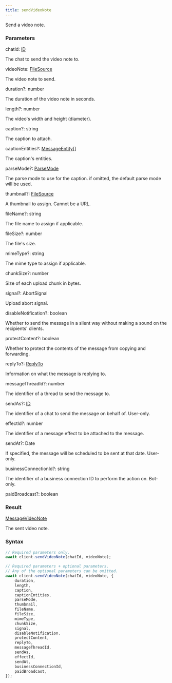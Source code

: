 ```yaml
---
title: sendVideoNote
---
```


Send a video note.


### Parameters 

<div class="flex flex-col gap-3"><div><div class="font-mono" id="p_chatId" data-anchor><span class="font-bold">chatId</span><span class="opacity-50">:</span> <a href="/gh/types/id"  >ID</a></div><div class="pl-3"><div class="no-margin">

The chat to send the video note to.

</div></div></div><div><div class="font-mono" id="p_videoNote" data-anchor><span class="font-bold">videoNote</span><span class="opacity-50">:</span> <a href="/gh/types/filesource"  >FileSource</a></div><div class="pl-3"><div class="no-margin">

The video note to send.

</div></div></div><div class="flex flex-col gap-3"><div><div class="flex gap-2"><div class="font-mono p" id="p_duration" data-anchor><span class="font-bold">duration</span><span class="opacity-50"><span title="Optional" class="cursor-help">?</span>:</span> <span>number</span></div></div><div class="pl-3"><div class="no-margin">

The duration of the video note in seconds.

</div></div></div><div><div class="flex gap-2"><div class="font-mono p" id="p_length" data-anchor><span class="font-bold">length</span><span class="opacity-50"><span title="Optional" class="cursor-help">?</span>:</span> <span>number</span></div></div><div class="pl-3"><div class="no-margin">

The video's width and height (diameter).

</div></div></div><div><div class="flex gap-2"><div class="font-mono p" id="p_caption" data-anchor><span class="font-bold">caption</span><span class="opacity-50"><span title="Optional" class="cursor-help">?</span>:</span> <span>string</span></div></div><div class="pl-3"><div class="no-margin">

The caption to attach.

</div></div></div><div><div class="flex gap-2"><div class="font-mono p" id="p_captionEntities" data-anchor><span class="font-bold">captionEntities</span><span class="opacity-50"><span title="Optional" class="cursor-help">?</span>:</span> <a href="/gh/types/messageentity"  >MessageEntity</a><span class="opacity-50">[]</span></div></div><div class="pl-3"><div class="no-margin">

The caption's entities.

</div></div></div><div><div class="flex gap-2"><div class="font-mono p" id="p_parseMode" data-anchor><span class="font-bold">parseMode</span><span class="opacity-50"><span title="Optional" class="cursor-help">?</span>:</span> <a href="/gh/types/parsemode"  >ParseMode</a></div></div><div class="pl-3"><div class="no-margin">

The parse mode to use for the caption. if omitted, the default parse mode will be used.

</div></div></div><div><div class="flex gap-2"><div class="font-mono p" id="p_thumbnail" data-anchor><span class="font-bold">thumbnail</span><span class="opacity-50"><span title="Optional" class="cursor-help">?</span>:</span> <a href="/gh/types/filesource"  >FileSource</a></div></div><div class="pl-3"><div class="no-margin">

A thumbnail to assign. Cannot be a URL.

</div></div></div><div><div class="flex gap-2"><div class="font-mono p" id="p_fileName" data-anchor><span class="font-bold">fileName</span><span class="opacity-50"><span title="Optional" class="cursor-help">?</span>:</span> <span>string</span></div></div><div class="pl-3"><div class="no-margin">

The file name to assign if applicable.

</div></div></div><div><div class="flex gap-2"><div class="font-mono p" id="p_fileSize" data-anchor><span class="font-bold">fileSize</span><span class="opacity-50"><span title="Optional" class="cursor-help">?</span>:</span> <span>number</span></div></div><div class="pl-3"><div class="no-margin">

The file's size.

</div></div></div><div><div class="flex gap-2"><div class="font-mono p" id="p_mimeType" data-anchor><span class="font-bold">mimeType</span><span class="opacity-50"><span title="Optional" class="cursor-help">?</span>:</span> <span>string</span></div></div><div class="pl-3"><div class="no-margin">

The mime type to assign if applicable.

</div></div></div><div><div class="flex gap-2"><div class="font-mono p" id="p_chunkSize" data-anchor><span class="font-bold">chunkSize</span><span class="opacity-50"><span title="Optional" class="cursor-help">?</span>:</span> <span>number</span></div></div><div class="pl-3"><div class="no-margin">

Size of each upload chunk in bytes.

</div></div></div><div><div class="flex gap-2"><div class="font-mono p" id="p_signal" data-anchor><span class="font-bold">signal</span><span class="opacity-50"><span title="Optional" class="cursor-help">?</span>:</span> <span href="/">AbortSignal</span></div></div><div class="pl-3"><div class="no-margin">

Upload abort signal.

</div></div></div><div><div class="flex gap-2"><div class="font-mono p" id="p_disableNotification" data-anchor><span class="font-bold">disableNotification</span><span class="opacity-50"><span title="Optional" class="cursor-help">?</span>:</span> <span>boolean</span></div></div><div class="pl-3"><div class="no-margin">

Whether to send the message in a silent way without making a sound on the recipients' clients.

</div></div></div><div><div class="flex gap-2"><div class="font-mono p" id="p_protectContent" data-anchor><span class="font-bold">protectContent</span><span class="opacity-50"><span title="Optional" class="cursor-help">?</span>:</span> <span>boolean</span></div></div><div class="pl-3"><div class="no-margin">

Whether to protect the contents of the message from copying and forwarding.

</div></div></div><div><div class="flex gap-2"><div class="font-mono p" id="p_replyTo" data-anchor><span class="font-bold">replyTo</span><span class="opacity-50"><span title="Optional" class="cursor-help">?</span>:</span> <a href="/gh/types/replyto"  >ReplyTo</a></div></div><div class="pl-3"><div class="no-margin">

Information on what the message is replying to.

</div></div></div><div><div class="flex gap-2"><div class="font-mono p" id="p_messageThreadId" data-anchor><span class="font-bold">messageThreadId</span><span class="opacity-50"><span title="Optional" class="cursor-help">?</span>:</span> <span>number</span></div></div><div class="pl-3"><div class="no-margin">

The identifier of a thread to send the message to.

</div></div></div><div><div class="flex gap-2"><div class="font-mono p" id="p_sendAs" data-anchor><span class="font-bold">sendAs</span><span class="opacity-50"><span title="Optional" class="cursor-help">?</span>:</span> <a href="/gh/types/id"  >ID</a></div></div><div class="pl-3"><div class="no-margin">

The identifier of a chat to send the message on behalf of. User-only.

</div></div></div><div><div class="flex gap-2"><div class="font-mono p" id="p_effectId" data-anchor><span class="font-bold">effectId</span><span class="opacity-50"><span title="Optional" class="cursor-help">?</span>:</span> <span>number</span></div></div><div class="pl-3"><div class="no-margin">

The identifier of a message effect to be attached to the message.

</div></div></div><div><div class="flex gap-2"><div class="font-mono p" id="p_sendAt" data-anchor><span class="font-bold">sendAt</span><span class="opacity-50"><span title="Optional" class="cursor-help">?</span>:</span> <span href="/">Date</span></div></div><div class="pl-3"><div class="no-margin">

If specified, the message will be scheduled to be sent at that date. User-only.

</div></div></div><div><div class="flex gap-2"><div class="font-mono p" id="p_businessConnectionId" data-anchor><span class="font-bold">businessConnectionId</span><span class="opacity-50"><span title="Optional" class="cursor-help">?</span>:</span> <span>string</span></div></div><div class="pl-3"><div class="no-margin">

The identifier of a business connection ID to perform the action on. Bot-only.

</div></div></div><div><div class="flex gap-2"><div class="font-mono p" id="p_paidBroadcast" data-anchor><span class="font-bold">paidBroadcast</span><span class="opacity-50"><span title="Optional" class="cursor-help">?</span>:</span> <span>boolean</span></div></div></div></div></div>

### Result 

<div class="font-mono"><a href="/gh/types/messagevideonote"  >MessageVideoNote</a></div><div class="pl-3"><div class="no-margin">

The sent video note.

</div></div>

### Syntax

```ts
// Required parameters only.
await client.sendVideoNote(chatId, videoNote);

// Required parameters + optional parameters.
// Any of the optional parameters can be omitted.
await client.sendVideoNote(chatId, videoNote, {
    duration,
    length,
    caption,
    captionEntities,
    parseMode,
    thumbnail,
    fileName,
    fileSize,
    mimeType,
    chunkSize,
    signal,
    disableNotification,
    protectContent,
    replyTo,
    messageThreadId,
    sendAs,
    effectId,
    sendAt,
    businessConnectionId,
    paidBroadcast,
});
```



